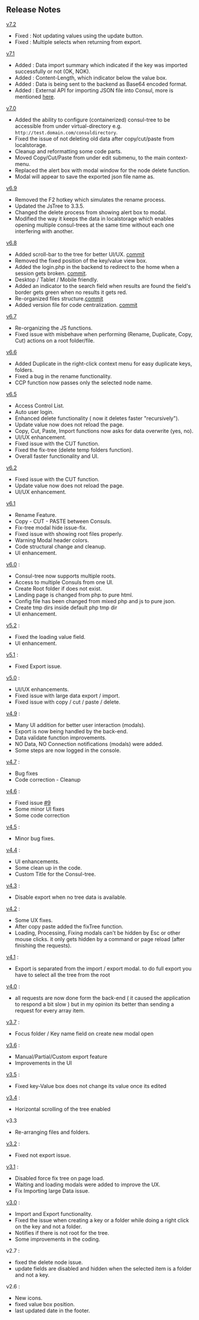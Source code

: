 Release Notes
---------
[v7.2]()
- Fixed : Not updating values using the update button.
- Fixed : Multiple selects when returning from export.  

[v7.1](https://github.com/vagharsh/consul-tree/commit/01a57b7325c2f094e76cf5eb5f9f0c96084d793b)
- Added : Data import summary which indicated if the key was imported successfully or not (OK, NOK).
- Added : Content-Length, which indicator below the value box.
- Added : Data is being sent to the backend as Base64 encoded format.
- Added : External API for importing JSON file into Consul, more is mentioned [here](#https://github.com/vagharsh/consul-tree#external-api-for-importing-json-file-into-consul).


[v7.0](https://github.com/vagharsh/consul-tree/commit/477d85711b8051d8ba7d70772f50765c64ee3b79)
- Added the ability to configure (containerized) consul-tree to be accessible from under virtual-directory e.g. `http://test.domain.com/consuldirectory`.
- Fixed the issue of not deleting old data after copy/cut/paste from localstorage.
- Cleanup and reformatting some code parts.
- Moved Copy/Cut/Paste from under edit submenu, to the main context-menu.
- Replaced the alert box with modal window for the node delete function.
- Modal will appear to save the exported json file name as.

[v6.9](#)
- Removed the F2 hotkey which simulates the rename process.
- Updated the JsTree to 3.3.5.
- Changed the delete process from showing alert box to modal.
- Modified the way it keeps the data in localstorage which enables opening multiple consul-trees at the same time without each one interfering with another.

[v6.8](#)
- Added scroll-bar to the tree for better UI/UX. [commit](https://github.com/vagharsh/consul-tree/commit/3c6ba5486109aad647def581a0aa37993d7fe4fe)
- Removed the fixed position of the key/value view box.
- Added the login.php in the backend to redirect to the home when a session gets broken. [commit](https://github.com/vagharsh/consul-tree/commit/32b6ccd347cfc8a4a6169b4464de2f560d2e7b01).
- Desktop / Tablet / Mobile friendly.
- Added an indicator to the search field when results are found the field's border gets green when no results it gets red.
- Re-organized files structure.[commit](https://github.com/vagharsh/consul-tree/commit/18fbd05a2506163a5b0aa6f5727477e3a3b2c969)
- Added version file for code centralization. [commit](https://github.com/vagharsh/consul-tree/commit/ae484a07584d7d97b657b0215705173c871766b0)

[v6.7](#)
- Re-organizing the JS functions.
- Fixed issue with misbehave when performing (Rename, Duplicate, Copy, Cut) actions on a root folder/file.

[v6.6](https://github.com/vagharsh/consul-tree/commit/6f395a9563a6bcb23746946be189edc664354927)
- Added Duplicate in the right-click context menu for easy duplicate keys, folders.
- Fixed a bug in the rename functionality.
- CCP function now passes only the selected node name.

[v6.5](https://github.com/vagharsh/consul-tree/commit/d8188837f4b6ef02e0a385de7961abfdd60021d6)
- Access Control List.
- Auto user login.
- Enhanced delete functionality ( now it deletes faster "recursively").
- Update value now does not reload the page.
- Copy, Cut, Paste, Import functions now asks for data overwrite (yes, no).
- UI/UX enhancement.
- Fixed issue with the CUT function.
- Fixed the fix-tree (delete temp folders function).
- Overall faster functionality and UI.

[v6.2](#)
- Fixed issue with the CUT function.
- Update value now does not reload the page.
- UI/UX enhancement.

[v6.1](https://github.com/vagharsh/consul-tree/commit/e57666896eb35130a785c2a2f6a3c4a04d59fc2f)
- Rename Feature.
- Copy - CUT - PASTE between Consuls.
- Fix-tree modal hide issue-fix.
- Fixed issue with showing root files properly.
- Warning Modal header colors.
- Code structural change and cleanup.
- UI enhancement.

[v6.0](https://github.com/vagharsh/consul-tree/pull/11/commits/48eb372729a1fcb516b80f19ebacea58d85c7b90) :
- Consul-tree now supports multiple roots.
- Access to multiple Consuls from one UI.
- Create Root folder if does not exist.
- Landing page is changed from php to pure html.
- Config file has been changed from mixed php and js to pure json.
- Create tmp dirs inside default php tmp dir
- UI enhancement.

[v5.2](https://github.com/vagharsh/consul-tree/commit/03d31d75ab089f0eccaeadd1257a8c94bc9e932d) :
- Fixed the loading value field.
- UI enhancement.

[v5.1](https://github.com/vagharsh/consul-tree/commit/550abf3fd8e3ee65730ee58d83c0ab90e9539d34) :
- Fixed Export issue.

[v5.0](https://github.com/vagharsh/consul-tree/commit/e8f1c4e867606ad8ccf8edd6dfbf92fcccc678c9) :
- UI/UX enhancements.
- Fixed issue with large data export / import.
- Fixed issue with copy / cut / paste / delete.

[v4.9](https://github.com/vagharsh/consul-tree/commit/fd797bce0aaf37f8ab24d2ff58396009d40fd68d) :
- Many UI addition for better user interaction (modals).
- Export is now being handled by the back-end.
- Data validate function improvements. 
- NO Data, NO Connection notifications (modals) were added.
- Some steps are now logged in the console.

[v4.7](https://github.com/vagharsh/consul-tree/commit/429d6bf010e994c130483ede84cdcff715154276) :
- Bug fixes
- Code correction - Cleanup

[v4.6](https://github.com/vagharsh/consul-tree/commit/9c51de632f5e5b6c32ecc8c9090723f76a33809a) :
- Fixed issue [#9](https://github.com/vagharsh/consul-tree/issues/9)
- Some minor UI fixes
- Some code correction

[v4.5](https://github.com/vagharsh/consul-tree/commit/fd1278cad8aab2cdf6da5c416e9debb3d9785db9) :
- Minor bug fixes.

[v4.4](https://github.com/vagharsh/consul-tree/commit/0e47e8d3e72655bd0183e5b8a26c17788035483a) :
- UI enhancements.
- Some clean up in the code.
- Custom Title for the Consul-tree.

[v4.3](https://github.com/vagharsh/consul-tree/commit/9940426cc53c1f611be62f3191dd3ed67a47d878) :
- Disable export when no tree data is available.

[v4.2](https://github.com/vagharsh/consul-tree/commit/67549411048cb0a98825226e3a63817f51e0b593) :
- Some UX fixes.
- After copy paste added the fixTree function.
- Loading, Processing, Fixing modals can't be hidden by Esc or other mouse clicks. it only gets hidden by a command or page reload (after finishing the requests).

[v4.1](https://github.com/vagharsh/consul-tree/commit/b2db4f019b7c0d70a51026a98be440b68b1c0391) :
- Export is separated from the import / export modal. to do full export you have to select all the tree from the root

[v4.0](https://github.com/vagharsh/consul-tree/commit/43b78f5205bf2b7c145044bca47be51c560e1b1a) :
- all requests are now done form the back-end ( it caused the application to respond a bit slow ) but in my opinion its better than sending a request for every array item.

[v3.7](https://github.com/vagharsh/consul-tree/commit/f4fc18e6c5c2ea0515b6e5d991ef0414626db1ed) :
- Focus folder / Key name field on create new modal open

[v3.6](https://github.com/vagharsh/consul-tree/commit/2fc80314a83d89ac99143d198736dab6673dfab0) :
- Manual/Partial/Custom export feature
- Improvements in the UI

[v3.5](https://github.com/vagharsh/consul-tree/commit/6684d1ab6d3a5d5ecf88f03c5701cc8ca59a59a0) :
- Fixed key-Value box does not change its value once its edited

[v3.4](https://github.com/vagharsh/consul-tree/commit/79095d36bd12d1eb80b5d22db78803821fb4f910) :
- Horizontal scrolling of the tree enabled

v3.3
- Re-arranging files and folders.

[v3.2](https://github.com/vagharsh/consul-tree/commit/4222c38e52beb7c176f7a1bad94bf868bd3cac97) :
- Fixed not export issue.

[v3.1](https://github.com/vagharsh/consul-tree/commit/c670b093a54306fa5d2a952ce4e5447b09a59066) :
- Disabled force fix tree on page load.
- Waiting and loading modals were added to improve the UX.
- Fix Importing large Data issue.

[v3.0](https://github.com/vagharsh/consul-tree/commit/30df8eb9fcf8dcd9428e637d5a6837ef87ce3af3)  : 
- Import and Export functionality.
- Fixed the issue when creating a key or a folder while doing a right click on the key and not a folder.
- Notifies if there is not root for the tree.
- Some improvements in the coding.

v2.7 :
- fixed the delete node issue.
- update fields are disabled and hidden when the selected item is a folder and not a key.

v2.6 : 
- New icons.
- fixed value box position.
- last updated date in the footer.
